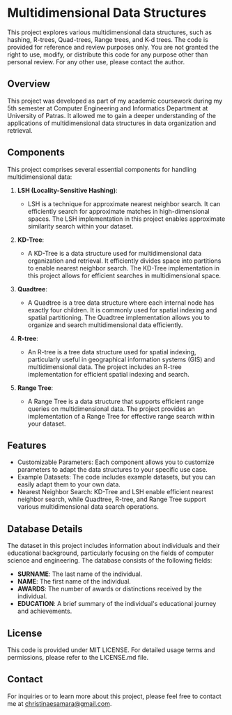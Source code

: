 # Multidimensional Data Structures

This project explores various multidimensional data structures, such as hashing, R-trees, Quad-trees, Range trees, and K-d trees. The code is provided for reference and review purposes only. You are not granted the right to use, modify, or distribute this code for any purpose other than personal review. For any other use, please contact the author.

## Overview

This project was developed as part of my academic coursework during my 5th semester at Computer Engineering and Informatics Department at University of Patras. It allowed me to gain a deeper understanding of the applications of multidimensional data structures in data organization and retrieval.

## Components

This project comprises several essential components for handling multidimensional data:

1. **LSH (Locality-Sensitive Hashing)**:
   - LSH is a technique for approximate nearest neighbor search. It can efficiently search for approximate matches in high-dimensional spaces. The LSH implementation in this project enables approximate similarity search within your dataset.

2. **KD-Tree**:
   - A KD-Tree is a data structure used for multidimensional data organization and retrieval. It efficiently divides space into partitions to enable nearest neighbor search. The KD-Tree implementation in this project allows for efficient searches in multidimensional space.

3. **Quadtree**:
   - A Quadtree is a tree data structure where each internal node has exactly four children. It is commonly used for spatial indexing and spatial partitioning. The Quadtree implementation allows you to organize and search multidimensional data efficiently.

4. **R-tree**:
   - An R-tree is a tree data structure used for spatial indexing, particularly useful in geographical information systems (GIS) and multidimensional data. The project includes an R-tree implementation for efficient spatial indexing and search.

5. **Range Tree**:
   - A Range Tree is a data structure that supports efficient range queries on multidimensional data. The project provides an implementation of a Range Tree for effective range search within your dataset.

## Features

- Customizable Parameters: Each component allows you to customize parameters to adapt the data structures to your specific use case.
- Example Datasets: The code includes example datasets, but you can easily adapt them to your own data.
- Nearest Neighbor Search: KD-Tree and LSH enable efficient nearest neighbor search, while Quadtree, R-tree, and Range Tree support various multidimensional data search operations.

## Database Details

The dataset in this project includes information about individuals and their educational background, particularly focusing on the fields of computer science and engineering. The database consists of the following fields:

- **SURNAME**: The last name of the individual.
- **NAME**: The first name of the individual.
- **AWARDS**: The number of awards or distinctions received by the individual.
- **EDUCATION**: A brief summary of the individual's educational journey and achievements.


## License

This code is provided under MIT LICENSE. For detailed usage terms and permissions, please refer to the LICENSE.md file.

## Contact

For inquiries or to learn more about this project, please feel free to contact me at christinaesamara@gmail.com.
